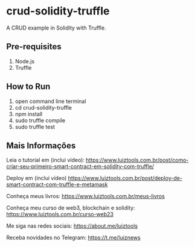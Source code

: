 # crud-solidity-truffle
A CRUD example in Solidity with Truffle.

## Pre-requisites

1. Node.js
2. Truffle

## How to Run

1. open command line terminal
2. cd crud-solidity-truffle
3. npm install
4. sudo truffle compile
5. sudo truffle test

## Mais Informações

Leia o tutorial em (inclui vídeo): https://www.luiztools.com.br/post/como-criar-seu-primeiro-smart-contract-em-solidity-com-truffle/

Deploy em (inclui vídeo) https://www.luiztools.com.br/post/deploy-de-smart-contract-com-truffle-e-metamask

Conheça meus livros: https://www.luiztools.com.br/meus-livros

Conheça meu curso de web3, blockchain e solidity: https://www.luiztools.com.br/curso-web23

Me siga nas redes sociais: https://about.me/luiztools

Receba novidades no Telegram: https://t.me/luiznews
